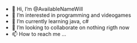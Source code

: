 - 👋 Hi, I’m @AvailableNameWill
- 👀 I’m interested in programming and videogames
- 🌱 I’m currently learning java, c#
- 💞️ I’m looking to collaborate on nothing rigth now
- 📫 How to reach me ...

<!---
AvailableNameWill/AvailableNameWill is a ✨ special ✨ repository because its `README.md` (this file) appears on your GitHub profile.
You can click the Preview link to take a look at your changes.
--->
